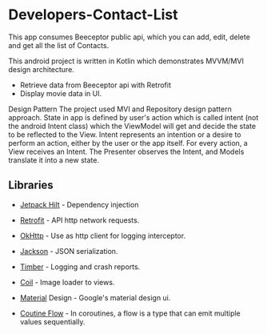# Developers-Contact-List
This app consumes Beeceptor public api, which you can add, edit, delete and get all the list of Contacts. 

This android project is written in Kotlin which demonstrates MVVM/MVI design architecture.

- Retrieve data from Beeceptor api with Retrofit
- Display movie data in UI.

Design Pattern
The project used MVI and Repository design pattern approach. State in app is defined by user's action which is called intent (not the android Intent class) which the ViewModel will get and decide the state to be reflected to the View. Intent represents an intention or a desire to perform an action, either by the user or the app itself. For every action, a View receives an Intent. The Presenter observes the Intent, and Models translate it into a new state.

## Libraries
- [Jetpack Hilt](https://dagger.dev/hilt/) - Dependency injection
- [Retrofit](https://square.github.io/retrofit/)  - API http network requests.
- [OkHttp](https://square.github.io/okhttp/) - Use as http client for logging interceptor.
- [Jackson](https://github.com/square/retrofit/tree/master/retrofit-converters/jackson) - JSON serialization.
- [Timber](https://github.com/JakeWharton/timber) - Logging and crash reports.
- [Coil](https://coil-kt.github.io/coil/) - Image loader to views.
- [Material](https://material.io/) Design - Google's material design ui.  
                                                                                             
- [Coutine Flow](https://developer.android.com/kotlin/flow) - In coroutines, a flow is a type that can emit multiple values sequentially.
                           
